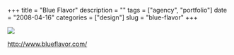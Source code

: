 +++
title = "Blue Flavor"
description = ""
tags = ["agency", "portfolio"]
date = "2008-04-16"
categories = ["design"]
slug = "blue-flavor"
+++


 

  <div id="screens-thumbs" class="clearfix">
    <div class="txt-center" id="design-submission"><a href="http://www.blueflavor.com/"><img id='bluga-thumbnail-1197' class='bluga-thumbnail large' src='/media/bluga/
wt4805efcba8e39_0.jpg'/></a></div>  
  </div>   
<p><a href="http://www.blueflavor.com/">http://www.blueflavor.com/</a></p>




